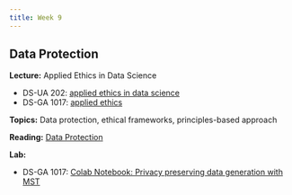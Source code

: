 ```yaml
---
title: Week 9
---
```


## Data Protection

**Lecture:** Applied Ethics in Data Science

* DS-UA 202: [applied ethics in data science](../../../assets/9_ethics_202_2023.pdf)
* DS-GA 1017: [applied ethics](../../../assets/9_Ethics_1017.pdf)

**Topics:** Data protection, ethical frameworks, principles-based approach

**Reading:**  [Data Protection](../../../assets/protection_reader_2023.pdf)

**Lab:**

<!-- * DS-UA 202: [Colab Notebook: Randomized response and differential privacy]
(https://colab.research.google.com/drive/1iwMrCY2IvChUFbZv0DxJppCwl4TbEmJO?usp=sharing) -->
* DS-GA 1017: [Colab Notebook: Privacy preserving data generation with MST](https://drive.google.com/file/d/1QI-KA1O3xIXqjGlQtQqPe37JJPR-iTPq/view?usp=sharing)
<!-- (https://colab.research.google.com/drive/14tpVNNuqmEtsS3yL9duvwyT1vBdrzODr?usp=sharing) -->
<!-- (https://docs.google.com/presentation/d/1UeddXbfvboWe3KF_LWunJIDEzWLKe-yGeSCSs1oO49g/edit?usp=sharing) -->

